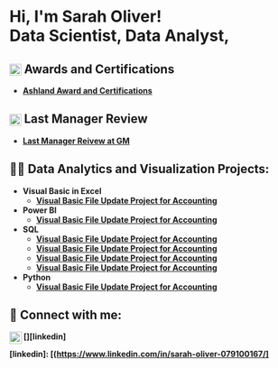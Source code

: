 <h1>Hi, I'm Sarah Oliver! <br/><a>Data Scientist</a>, <a>Data Analyst</a>,

    
<h2> <img src="https://i.imgur.com/IsL93kP.png" alt="Award Icon" style="height: 1em; vertical-align: middle;"> Awards and Certifications</h2>

  - <b>[Ashland Award and Certifications](https://github.com/solive127/AwardCertification/blob/main/README.md)

<h2> <img src="https://i.imgur.com/HEAh1ps.png" alt="Award Icon" style="height: 1em; vertical-align: middle;"> Last Manager Review </h2>

  - <b>[Last Manager Reivew at GM](https://github.com/solive127/AwardCertification/blob/main/README.md)

<h2>👨‍💻 Data Analytics and Visualization Projects:</h2>

- <b>Visual Basic in Excel</b>
  - [Visual Basic File Update Project for Accounting](https://github.com/solive127/VisualBasic/blob/main/README.md)
- <b>Power BI </b>
  - [Visual Basic File Update Project for Accounting](https://github.com/solive127/VisualBasic/blob/main/README.md) <b>
- <b>SQL</b>
  - [Visual Basic File Update Project for Accounting](https://github.com/solive127/VisualBasic/blob/main/README.md)
  - [Visual Basic File Update Project for Accounting](https://github.com/solive127/VisualBasic/blob/main/README.md)
  - [Visual Basic File Update Project for Accounting](https://github.com/solive127/VisualBasic/blob/main/README.md)
  - [Visual Basic File Update Project for Accounting](https://github.com/solive127/VisualBasic/blob/main/README.md)
- <b>Python</b>
  - [Visual Basic File Update Project for Accounting](https://github.com/solive127/VisualBasic/blob/main/README.md)


<h2> 🤳 Connect with me:</h2>


[<img align="left" alt="JoshMadakor | LinkedIn" width="22px" src="https://cdn.jsdelivr.net/npm/simple-icons@v3/icons/linkedin.svg" />][linkedin]



[linkedin]: [(https://www.linkedin.com/in/sarah-oliver-079100167/]

<!--


Here are some ideas to get you started:

- 🔭 I’m currently working on ...
- 🌱 I’m currently learning ...
- 👯 I’m looking to collaborate on ...
- 🤔 I’m looking for help with ...
- 💬 Ask me about ...
- 📫 How to reach me: ...
- 😄 Pronouns: ...
- ⚡ Fun fact: ...
